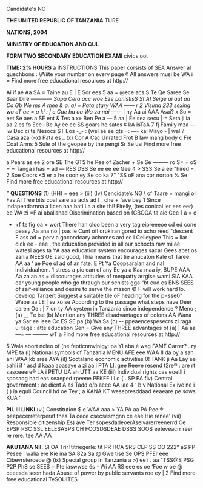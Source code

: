 Candidate's NO

**THE UNITED REPUBLIC OF TANZANIA**
TURE

**NATIONS, 2004**

**MINISTRY OF EDUCATION AND CUL**

**FORM TWO SECONDARY EDUCATION EXAMI**
civics oot

**TIME: 2% HOURS**
a INSTRUCTIONS
This paper corsists of SEA
Answer al quechbons :
\Wiite your number on every page ¢
All answers musi be
WA i =
Find more free educational resources at http://

Ai if ae Aa SA
= Taine au
   E |
   E Sor ees
5 aa
= @ece acs S Te Qe
Saree Se Saar Dire ——_——
Sapa Cera acc woe
Eze LanistisS St AI
Seige ai aut aa
Co Gb We ms A mee &
a.
a) = Pata etary WAA
—— r 2 Visima 233 sexing wa eT ae = a ki :
| c Cae ha aa Wa za nai ——_
| ny Aa ai AAA Asai?
x So = eet Se aes a SE ent & Tes a x» Ben Pe a
— 5 aa
| Ee sea secu
| = Seta ji ia aa
2 es fo Eee i Be Ay ee ee SS
goars he sates ¢ kA
isTaA
7 fj Family mza —
iw Dec ci te Nesocs ST Eos -_- :
(wel ae ee gts =: —-
kai Mayo -
| wal ? Casa aza
(=x) Pata es _
(x) Cor
   A Cac Unrated Frot
   B law mang body c Fre Coat Arms
5 Sule of the geopée by the pengi Sr Se usi
Find more free educational resources at http://

a Pears as ee 2 ore SE
The GTS
he Pee of Zacher + Se Se ———
ro S=
= oS = = Tanga i has =
ad — RES DSS Se ee ee ee Gee
4 > SSS Se a ee
"hired =: 2 Soe Coors
<5 er
» he coon ey Se oo ka 7” "SS oF ana cor norton % Se
Find more free educational resources at http://

**” QUESTIONS**
(1)
(HH)
= eee >
(iii)
(Iv)
Cencidate’s NG
\ of Taare = mangi ol
Fas AI Tree bits coal sare aa acts ad f . che + fave bey 1
Since indapendarnna a licen haa bati La a sire thi! Firelly, (tes conical ler ees eer) ee WA zi =F ai abalishad Oiscrimination based on (GBOOA ta aie Cee
1 a
= c
- +f fz fig oa = wort
There han oloo been a very tag eipreeeoe cd ed cone peasy Aa ana no |
pas Ie Cunt ofl crukiran gored io acho reed "descent F ass ad = perv a gocondcary achomes ard ec i Celleypee This = liar cick ee - eae .
the education provided in all our schocts raw mi ae watesi ages ta YA aaa education system encourages sacar Gees abet os zania NEES OE zaid good, Thia means that tie anucaton Kale of Taree AA aa
‘ ae Poe ol ad of an fate: E Pt Ya
Coopsaralan and nal individuahem. 1 stress a pic ean of any Ee ya a
Kaa maa iy, BUPE AAA Aa za an as =
discourages attitudes of mequatty arrgise wami SIA KAA ear young people who go thraugh our schists gga “bt cud es ENS SEES
of saif-reliance and desire to serve the mason © F
will work hard lo. develop Tanzert
Suggest a suitable tile oF heading for the p=sse0"
Wape aa
LE | ez xo se
According to the passage what steps have Deer caren Oe
: | 7 on ty AA
system in Tanzania since independence ? Meno ;
(a) __ Te ise
(b)
Mention any THREE disadvantages of colons AA Wana ya
Sar ee ieee Cc ES SE pa
(b) Wa Sa
(c) -- ppeaencespesecrs zi raga ui tage : atte education Gen =
Give any THREE advantages ot
(a) |
Aa aa
—= —
———
wT a
Find more free educational resources at http://

5 Wala abort ncleo of (ne feoticnmvinigy:
pa YI aba
é
wag FAME Carrer?
. ry MPE ta
(i) National symbols of Tanzania MENU
AFE eee
WAA II da oy a san ani WAA kb sree AYA
(il) Soctaland economic activities 0! TANK ji Aa Lay ee sahii if ‘ asd d kaaa apasaye a zi aa i
PTA LI.
gee
Reeve resend t2re®
:
are rt sasceeere®
LA
i
PETU UA ah UTT aa
KE
(iil) Individual rights cas eoetll i sposaog had eas seaeped rpeene
PEKEE III
c { . SP EA
fiv) Central government : ae dient A as Tadd o/b aeee
AA iae 4
‘ b v National Ex ive ne i
( ) ia eguli Council hd oe
Tey ; a
KANA KT
wesepresddaad
éeaeare pe sows KUA ‘

**PIL III LINKI**
(vi) Constitution
$ e WAA aaa > YA PA aa PA Pee
®
peepecerreterperat thes Ta cece csecsesmgnn ce eae Hie renee’
(vii) Responsible citizenship
Es) ave Ter sopesdadeoerAseivarerreenerrd
Ce EPSP PSC SSL EELESASPS CH FCOSDSDEAE DSSS SOOS
eeteveacrr reer re rere. tee AA AA

**AKUTANA NII.**
SI OA TrirTtitriegerle:
tit PR HCA SRS CEP SS OO 222° aS PP Pesee i
walia ere Kie ina SA 82a Sa @ Gwe tise Se OPS PFEr eee Cibevrstercede @
(ix) Special group in Tanzania a >) ee i . aa "TSS@S PSG P2P PhS se SEES
= Pte iaswwse és - Wi AA RS eee es oe
‘Foe w oe @ ceeesda seen hada
Abuse of power by public servants roe ey | 2
Find more free educational TeSOUITES
